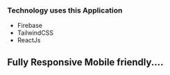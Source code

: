### Technology uses this Application 
  - Firebase 
  - TailwindCSS
  - ReactJs 

## Fully Responsive Mobile friendly.... 
